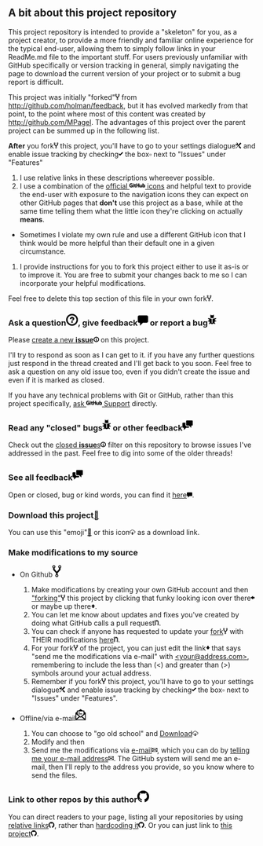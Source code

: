 ## A bit about this project repository
This project repository is intended to provide a "skeleton" for you, as a project creator, to provide a more friendly and familiar online experience for the typical end-user, allowing them to simply follow links in your ReadMe.md file to the important stuff. For users previously unfamiliar with GitHub specifically or version tracking in general, simply navigating the page to download the current version of your project or to submit a bug report is difficult.

This project was initially "forked"[![Fork Project Icon](octicons/gif/repo-forked.gif)](../../fork) from http://github.com/holman/feedback, but it has evolved markedly from that point, to the point where most of this content was created by http://github.com/MPagel. The advantages of this project over the parent project can be summed up in the following list.

**After** you fork[![Fork Project Icon](octicons/gif/repo-forked.gif)](../../fork) this project, you'll have to go to your settings dialogue[![Settings Icon](octicons/gif/tools.gif)](../../settings) and enable issue tracking by checking![Check Icon](octicons/gif/check.gif) the box:white_small_square: next to "Issues" under "Features"

1. I use relative links in these descriptions whereever possible.
1. I use a combination of the [official ![GitHub](octicons/gif/logo-github_mega.gif) icons](http://octicons.github.com/) and helpful text to provide the end-user with exposure to the navigation icons they can expect on other GitHub pages that **don't** use this project as a base, while at the same time telling them what the little icon they're clicking on actually **means**.
  * Sometimes I violate my own rule and use a different GitHub icon that I think would be more helpful than their default one in a given circumstance.
1. I provide instructions for you to fork this project either to use it as-is or to improve it. You are free to submit your changes back to me so I can incorporate your helpful modifications.

Feel free to delete this top section of this file in your own fork[![Fork Project Icon](octicons/gif/repo-forked.gif)](../../fork).

### Ask a question[![Question Mark Icon (Mega)](octicons/gif/question_mega.gif)](../../issues/new?title=Q%3A%20&labels%5B%5D=question&label-filter-field=question&label%5B%5D=question&issue%5Blabels%5D%5B%5D=question), give feedback[![Comment Icon (Mega)](octicons/gif/comment_mega.gif)](../../issues/new?utf8=✓&title=Feedback%3A&issue[labels][]=&issue[labels][]=feedback) or report a bug[![Bug Icon (Mega)](octicons/gif/bug_mega.gif)](../../issues/new?title=Bug%3A%20&labels%5B%5D=bug&data-name=bug&label-filter-field=bug)
Please [create a new **issue**![Info Icon](octicons/gif/info.gif)](../../issues/new) on this project.

I'll try to respond as soon as I can get to it. if you have any further questions just respond in the thread created and I'll get back to you soon. Feel free to ask a question on any old issue too, even if you didn't create the issue and even if it is marked as closed.

If you have any technical problems with Git or GitHub, rather than this project specifically, [ask ![GitHub](octicons/gif/logo-github_mega.gif) Support](https://github.com/contact) directly.

### Read any "closed" bugs[![Bug Icon (Mega)](octicons/gif/bug_mega.gif)](../../issues?sort=created&direction=desc&state=closed&page=1&q=Bug) or other feedback[![Discussion Icon (Mega)](octicons/gif/comment-discussion_mega.gif)](../../issues?sort=created&direction=desc&state=closed&page=1&q=Q%20Feedback)
Check out the [closed **issue**s![Info Icon](octicons/gif/info.gif)](../../issues?sort=created&direction=desc&state=closed&page=1)
filter on this repository to browse issues I've addressed in the past. Feel free to dig
into some of the older threads!

### See all feedback[![Discussion Icon (Mega)](octicons/gif/comment-discussion_mega.gif)](../../issues?q=is%3Aissue)
Open or closed, bug or kind words, you can find it [here![Discussion Icon](octicons/gif/comment.gif)](../../issues?q=is%3Aissue).

### Download this project[:floppy_disk:](../../archive/master.zip)
You can use this "emoji"[:floppy_disk:](../../archive/master.zip) or this icon[![Download Icon](octicons/gif/cloud-download.gif)](../../archive/master.zip) as a download link.

### Make modifications to my source
* On Github[![Fork Project Icon (Mega)](octicons/gif/repo-forked_mega.gif)](../../fork)

  1. Make modifications by creating your own GitHub account and then ["forking"![Fork Project Icon](octicons/gif/repo-forked.gif)](../../fork) this project by clicking that funky looking icon over there![look left](octicons/gif/arrow-left.gif) or maybe up there![look up](octicons/gif/arrow-up.gif). 
  1. You can let me know about updates and fixes you've created by doing what GitHub calls a pull request[![Pull Request Icon](octicons/gif/git-pull-request.gif)](../../compare).
  1. You can check if anyone has requested to update your [fork![Fork Project Icon](octicons/gif/repo-forked.gif)](../../pulls?q=is%3Apr) with THEIR modifications [here![Pull Request Icon](octicons/gif/git-pull-request.gif)](../../pulls?q=is%3Apr). 
  1. For your fork[![Fork Project Icon](octicons/gif/repo-forked.gif)](../../fork) of the project, you can just edit the link![look down](octicons/gif/arrow-down.gif) that says "send me the modifications via e-mail" with [&lt;your@address.com&gt;](<your@address.com>), remembering to include the less than (&lt;) and greater than (&gt;) symbols around your actual address.
  1. Remember if you fork[![Fork Project Icon](octicons/gif/repo-forked.gif)](../../fork) this project, you'll have to go to your settings dialogue[![Settings Icon](octicons/gif/tools.gif)](../../settings) and enable issue tracking by checking![Check Icon](octicons/gif/check.gif) the box:white_small_square: next to "Issues" under "Features".
* Offline/via e-mail[![Email icon (Mega)](octicons/gif/mail-read_mega.gif)](../../issues/new?title=I%27d%20like%20to%20send%20you%20modifications%20to%20your%20feedback%20repo%20over%20email&body=My%20address%20is%3A)

  1. You can choose to "go old school" and [Download![Official Download Icon](octicons/gif/cloud-download.gif)](../../archive/master.zip)
  2. Modify and then 
  3. Send me the modifications via [e-mail![email icon](octicons/gif/mail.gif)](../../issues/new?title=I%27d%20like%20to%20send%20you%20modifications%20to%20your%20feedback%20repo%20over%20email&body=My%20address%20is%3A), which you can do by [telling me your e-mail address![email icon](octicons/gif/mail.gif)](../../issues/new?title=I%27d%20like%20to%20send%20you%20modifications%20to%20your%20feedback%20repo%20over%20email&body=My%20address%20is%3A). The GitHub system will send me an e-mail, then I'll reply to the address you provide, so you know where to send the files.

### Link to other repos by this author[![GitHub TM](octicons/gif/mark-github_mega.gif)](../../../)
You can direct readers to your page, listing all your repositories by using [relative links![GitHub TM](octicons/gif/mark-github.gif)](../../../), rather than [hardcoding it![GitHub TM](octicons/gif/mark-github.gif)](http://github.com/MPagel). Or you can just link to [this project![GitHub TM](octicons/gif/mark-github.gif)](../../).
